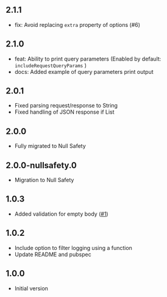 ## 2.1.1
- fix: Avoid replacing `extra` property of options (#6)

## 2.1.0
- feat: Ability to print query parameters (Enabled by default: `includeRequestQueryParams` )
- docs: Added example of query parameters print output

## 2.0.1
- Fixed parsing request/response to String
- Fixed handling of JSON response if List

## 2.0.0
- Fully migrated to Null Safety

## 2.0.0-nullsafety.0
- Migration to Null Safety


## 1.0.3
- Added validation for empty body  ([#1](https://github.com/assemmarwan/dio_http_formatter/pull/1))

## 1.0.2

- Include option to filter logging using a function
- Update README and pubspec

## 1.0.0

- Initial version
